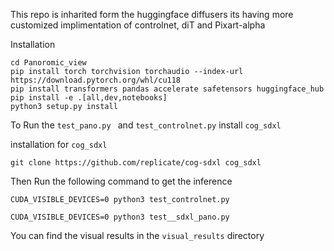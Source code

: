 This repo is inharited form the huggingface diffusers its having more customized implimentation of controlnet, diT and Pixart-alpha


Installation

```
cd Panoromic_view
pip install torch torchvision torchaudio --index-url https://download.pytorch.org/whl/cu118
pip install transformers pandas accelerate safetensors huggingface_hub
pip install -e .[all,dev,notebooks]
python3 setup.py install
```

To Run the ```test_pano.py ``` and ```test_controlnet.py``` install ```cog_sdxl```

installation for ```cog_sdxl```

```
git clone https://github.com/replicate/cog-sdxl cog_sdxl
```

Then Run the following command to get the inference


```
CUDA_VISIBLE_DEVICES=0 python3 test_controlnet.py

CUDA_VISIBLE_DEVICES=0 python3 test__sdxl_pano.py
```

You can find the visual results in the ```visual_results``` directory









